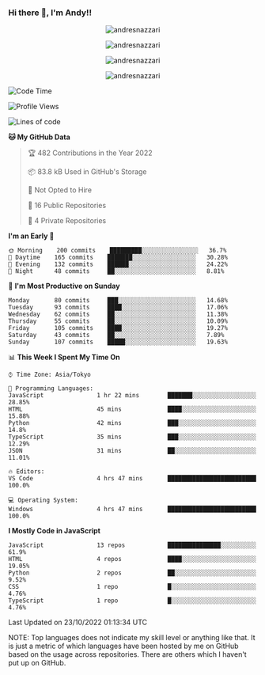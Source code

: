 ### Hi there 👋, I'm Andy!!

<p align="center" >
  <img src="https://github-profile-trophy.vercel.app/?username=AndresNazzari&theme=dracula&column=-1" alt="andresnazzari"/>
</p>

<p align="center">
  <img  src="https://github-readme-stats.vercel.app/api?username=AndresNazzari&count_private=true&show_icons=true&theme=dracula" alt="andresnazzari"/>
</p>
<p align="center">
  <img  src="https://github-readme-stats.vercel.app/api/top-langs/?username=AndresNazzari&layout=compact" alt="andresnazzari"/>
</p>
<p align="center" >
  <img src="https://github-readme-stats.vercel.app/api/wakatime?username=AndresNazzari" alt="andresnazzari"/>
</p>

<!--START_SECTION:waka-->
![Code Time](http://img.shields.io/badge/Code%20Time-218%20hrs%2058%20mins-blue)

![Profile Views](http://img.shields.io/badge/Profile%20Views-0-blue)

![Lines of code](https://img.shields.io/badge/From%20Hello%20World%20I%27ve%20Written-296%20Thousand%20lines%20of%20code-blue)

**🐱 My GitHub Data** 

> 🏆 482 Contributions in the Year 2022
 > 
> 📦 83.8 kB Used in GitHub's Storage 
 > 
> 🚫 Not Opted to Hire
 > 
> 📜 16 Public Repositories 
 > 
> 🔑 4 Private Repositories  
 > 
**I'm an Early 🐤** 

```text
🌞 Morning    200 commits    █████████░░░░░░░░░░░░░░░░   36.7% 
🌆 Daytime    165 commits    ███████░░░░░░░░░░░░░░░░░░   30.28% 
🌃 Evening    132 commits    ██████░░░░░░░░░░░░░░░░░░░   24.22% 
🌙 Night      48 commits     ██░░░░░░░░░░░░░░░░░░░░░░░   8.81%

```
📅 **I'm Most Productive on Sunday** 

```text
Monday       80 commits     ███░░░░░░░░░░░░░░░░░░░░░░   14.68% 
Tuesday      93 commits     ████░░░░░░░░░░░░░░░░░░░░░   17.06% 
Wednesday    62 commits     ██░░░░░░░░░░░░░░░░░░░░░░░   11.38% 
Thursday     55 commits     ██░░░░░░░░░░░░░░░░░░░░░░░   10.09% 
Friday       105 commits    ████░░░░░░░░░░░░░░░░░░░░░   19.27% 
Saturday     43 commits     ██░░░░░░░░░░░░░░░░░░░░░░░   7.89% 
Sunday       107 commits    █████░░░░░░░░░░░░░░░░░░░░   19.63%

```


📊 **This Week I Spent My Time On** 

```text
⌚︎ Time Zone: Asia/Tokyo

💬 Programming Languages: 
JavaScript               1 hr 22 mins        ███████░░░░░░░░░░░░░░░░░░   28.85% 
HTML                     45 mins             ████░░░░░░░░░░░░░░░░░░░░░   15.88% 
Python                   42 mins             ███░░░░░░░░░░░░░░░░░░░░░░   14.8% 
TypeScript               35 mins             ███░░░░░░░░░░░░░░░░░░░░░░   12.29% 
JSON                     31 mins             ██░░░░░░░░░░░░░░░░░░░░░░░   11.01%

🔥 Editors: 
VS Code                  4 hrs 47 mins       █████████████████████████   100.0%

💻 Operating System: 
Windows                  4 hrs 47 mins       █████████████████████████   100.0%

```

**I Mostly Code in JavaScript** 

```text
JavaScript               13 repos            ███████████████░░░░░░░░░░   61.9% 
HTML                     4 repos             ████░░░░░░░░░░░░░░░░░░░░░   19.05% 
Python                   2 repos             ██░░░░░░░░░░░░░░░░░░░░░░░   9.52% 
CSS                      1 repo              █░░░░░░░░░░░░░░░░░░░░░░░░   4.76% 
TypeScript               1 repo              █░░░░░░░░░░░░░░░░░░░░░░░░   4.76%

```



 Last Updated on 23/10/2022 01:13:34 UTC
<!--END_SECTION:waka-->

NOTE: Top languages does not indicate my skill level or anything like that. It is just a metric of which languages have been hosted by me on GitHub based on the usage across repositories. There are others which I haven't put up on GitHub.

<!-- Here are some ideas to get you started:

-   🔭 I’m currently working on ...
-   🌱 I’m currently learning ...
-   👯 I’m looking to collaborate on ...
-   🤔 I’m looking for help with ...
-   💬 Ask me about ...
-   📫 How to reach me: ...
-   😄 Pronouns: ...
-   ⚡ Fun fact: ... -->
